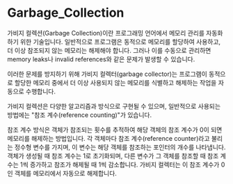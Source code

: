 # Garbage_Collection
가비지 컬렉션(Garbage Collection)이란 프로그래밍 언어에서 메모리 관리를 자동화하기 위한 기술입니다.
일반적으로 프로그램은 동적으로 메모리를 할당하여 사용하고, 더 이상 참조되지 않는 메모리는 해제해야 합니다.
그러나 이를 수동으로 관리하면 memory leaks나 invalid references와 같은 문제가 발생할 수 있습니다.

이러한 문제를 방지하기 위해 가비지 컬렉터(garbage collector)는 프로그램이 동적으로 할당한 메모리 중에서 더 이상 사용되지 않는 메모리를 식별하고 해제하는 작업을 자동으로 수행합니다.

가비지 컬렉션은 다양한 알고리즘과 방식으로 구현될 수 있으며, 일반적으로 사용되는 방법에는 "참조 계수(reference counting)"가 있습니다.

참조 계수 방식은 객체가 참조되는 횟수를 추적하여 해당 객체의 참조 계수가 0이 되면 메모리를 해제하는 방법입니다.
각 객체마다 참조 계수(reference counter)라고 불리는 정수형 변수를 가지며, 이 변수는 해당 객체를 참조하는 포인터의 개수를 나타냅니다.
객체가 생성될 때 참조 계수는 1로 초기화되며, 다른 변수가 그 객체를 참조할 때 참조 계수는 1씩 증가하고 참조가 해제될 때 1씩 감소합니다.
가비지 컬렉터는 이 참조 계수가 0인 객체를 메모리에서 자동으로 해제합니다.
